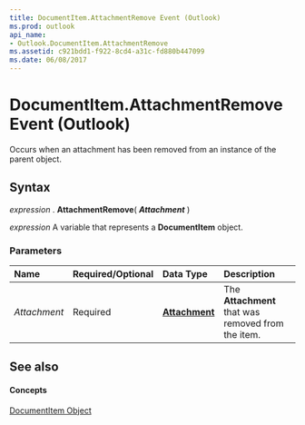 ```yaml
---
title: DocumentItem.AttachmentRemove Event (Outlook)
ms.prod: outlook
api_name:
- Outlook.DocumentItem.AttachmentRemove
ms.assetid: c921bdd1-f922-8cd4-a31c-fd880b447099
ms.date: 06/08/2017
---
```



# DocumentItem.AttachmentRemove Event (Outlook)

Occurs when an attachment has been removed from an instance of the parent object.


## Syntax

 _expression_ . **AttachmentRemove**( **_Attachment_** )

 _expression_ A variable that represents a **DocumentItem** object.


### Parameters



|**Name**|**Required/Optional**|**Data Type**|**Description**|
|:-----|:-----|:-----|:-----|
| _Attachment_|Required| **[Attachment](Outlook.Attachment.md)**|The  **Attachment** that was removed from the item.|

## See also


#### Concepts


[DocumentItem Object](Outlook.DocumentItem.md)

